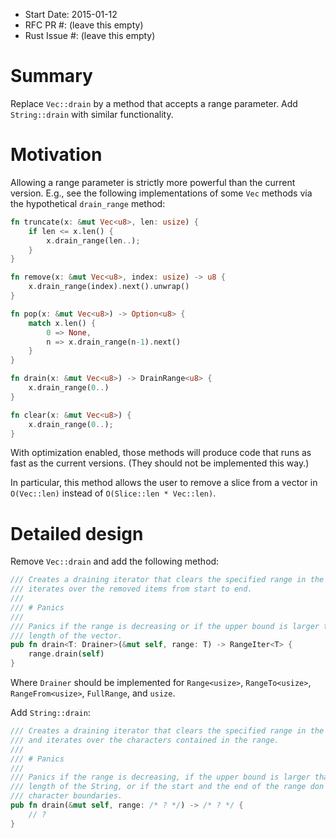- Start Date: 2015-01-12
- RFC PR #: (leave this empty)
- Rust Issue #: (leave this empty)

# Summary

Replace `Vec::drain` by a method that accepts a range parameter. Add
`String::drain` with similar functionality.

# Motivation

Allowing a range parameter is strictly more powerful than the current version.
E.g., see the following implementations of some `Vec` methods via the hypothetical
`drain_range` method:

```rust
fn truncate(x: &mut Vec<u8>, len: usize) {
    if len <= x.len() {
        x.drain_range(len..);
    }
}

fn remove(x: &mut Vec<u8>, index: usize) -> u8 {
    x.drain_range(index).next().unwrap()
}

fn pop(x: &mut Vec<u8>) -> Option<u8> {
    match x.len() {
        0 => None,
        n => x.drain_range(n-1).next()
    }
}

fn drain(x: &mut Vec<u8>) -> DrainRange<u8> {
    x.drain_range(0..)
}

fn clear(x: &mut Vec<u8>) {
    x.drain_range(0..);
}
```

With optimization enabled, those methods will produce code that runs as fast
as the current versions. (They should not be implemented this way.)

In particular, this method allows the user to remove a slice from a vector in
`O(Vec::len)` instead of `O(Slice::len * Vec::len)`.

# Detailed design

Remove `Vec::drain` and add the following method:

```rust
/// Creates a draining iterator that clears the specified range in the Vec and
/// iterates over the removed items from start to end.
///
/// # Panics
///
/// Panics if the range is decreasing or if the upper bound is larger than the
/// length of the vector.
pub fn drain<T: Drainer>(&mut self, range: T) -> RangeIter<T> {
    range.drain(self)
}
```

Where `Drainer` should be implemented for `Range<usize>`, `RangeTo<usize>`,
`RangeFrom<usize>`, `FullRange`, and `usize`.

Add `String::drain`:

```rust
/// Creates a draining iterator that clears the specified range in the String
/// and iterates over the characters contained in the range.
///
/// # Panics
///
/// Panics if the range is decreasing, if the upper bound is larger than the
/// length of the String, or if the start and the end of the range don't lie on
/// character boundaries.
pub fn drain(&mut self, range: /* ? */) -> /* ? */ {
    // ?
}
```
